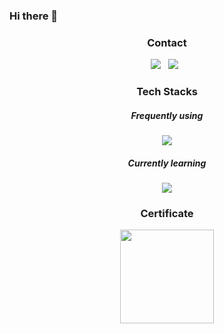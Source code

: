 ### Hi there 👋


<h3 align="center"><b>Contact</b></h3>
<p align="center">
<a href="mailto:tbnsok40@gmail.com"><img src="https://img.shields.io/badge/Gmail-EA4335?style=flat-square&logo=Gmail&logoColor=white"/></a> &nbsp
<a href="https://www.linkedin.com/in/%EC%84%B1%ED%9B%84-%EC%9E%84-7a2238195/"><img src="https://img.shields.io/badge/LinkedIn-0A66C2?style=flat-square&logo=LinkedIn&logoColor=white"/></a> &nbsp
</p>




<h3 align="center"><b>Tech Stacks</b></h3>

<h5 align="center"><b>Frequently using</b></h5>
<p align="center">
  <a href="https://skillicons.dev">
        <img src="https://skillicons.dev/icons?i=java,spring,hibernate,py,mysql,linux,git,docker,aws&theme=light&perline=3" />
  </a>
</p>

<h5 align="center"><b>Currently learning</b></h5>
<p align="center">
    <a href="https://skillicons.dev">
        <img src="https://skillicons.dev/icons?i=redis,grafana,kotlin,kafka,go,vim&theme=light&perline=3" />
  </a>
</p>

<h3 align="center"><b>Certificate</b></h5>
<p align="center">
    <a href="https://www.credly.com/earner/earned/badge/102a07f8-b57d-4621-87d9-59aaf3d96238">
        <img src="https://github.com/hugehoo/hugehoo/assets/92839864/ed992ba0-d6b6-4b45-a31b-dff2b4cdd002" width="150" height="150"/>
  </a>
</p>

<!--
**hugehoo/hugehoo** is a ✨ _special_ ✨ repository because its `README.md` (this file) appears on your GitHub profile.

Here are some ideas to get you started:

- 🔭 I’m currently working on ...
- 🌱 I’m currently learning ...
- 👯 I’m looking to collaborate on ...
- 🤔 I’m looking for help with ...
- 💬 Ask me about ...
- 📫 How to reach me: ...
- 😄 Pronouns: ...
- ⚡ Fun fact: ...

-->
